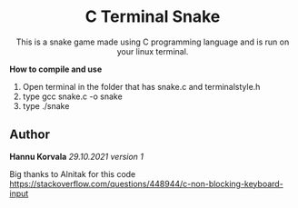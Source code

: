 <h1 align="center">C Terminal Snake</h1>

<p align="center">This is a snake game made using C programming language and is run on your linux terminal.</p>

**How to compile and use**
1. Open terminal in the folder that has snake.c and terminalstyle.h
2. type gcc snake.c -o snake
3. type ./snake

## Author
**Hannu Korvala**
_29.10.2021 version 1_

Big thanks to Alnitak for this code <br />
https://stackoverflow.com/questions/448944/c-non-blocking-keyboard-input
